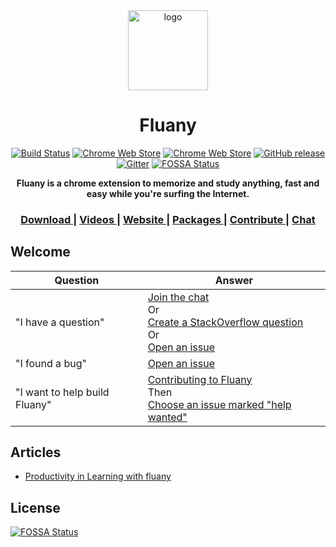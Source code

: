 <div align="center">
  <img alt="logo" src="https://github.com/fluany/fluany/blob/master/src/assets/avatar.png" width="128">
  </div>

<h1 align="center">Fluany</h1>

<div align="center">  
  
[![Build Status](https://travis-ci.org/fluany/fluany.svg?branch=master)](https://travis-ci.org/fluany/fluany)
[![Chrome Web Store](https://img.shields.io/chrome-web-store/d/gijlnmefafhloacckomgabbndcepdnce.svg)](https://chrome.google.com/webstore/detail/fluany/gijlnmefafhloacckomgabbndcepdnce)
[![Chrome Web Store](https://img.shields.io/chrome-web-store/rating/gijlnmefafhloacckomgabbndcepdnce.svg)](https://chrome.google.com/webstore/detail/fluany/gijlnmefafhloacckomgabbndcepdnce)
[![GitHub release](https://img.shields.io/github/release/fluany/fluany.svg)](https://github.com/fluany/fluany/releases)
[![Gitter](https://img.shields.io/gitter/fluany/Lobby.svg)](https://gitter.im/fluany/Lobby)
[![FOSSA Status](https://app.fossa.io/api/projects/git%2Bgithub.com%2Ffluany%2Ffluany.svg?type=shield)](https://app.fossa.io/projects/git%2Bgithub.com%2Ffluany%2Ffluany?ref=badge_shield)

  
<strong>Fluany is a chrome extension to memorize and study anything, fast and easy while you're surfing the Internet.</strong>
</div>

<div align="center">
  <h3>
    <a href="https://chrome.google.com/webstore/detail/fluany/gijlnmefafhloacckomgabbndcepdnce?hl=en">
      Download
    </a>
    <span> | </span>
    <a href="https://www.youtube.com/channel/UCoBSTY_DcJA4tUpqQpRsSIw/videos">
      Videos
    </a>
    <span> | </span>
    <a href="https://www.fluany.com">
      Website
    </a>
    <span> | </span>
    <a href="https://www.fluany.com/packages">
      Packages
    </a>
    <span> | </span>
    <a href="https://github.com/victorvoid/fluany/issues?q=is%3Aissue+is%3Aopen+label%3A%22help+wanted%22">
      Contribute
    </a>
    <span> | </span>
    <a href="https://gitter.im/fluany/">
      Chat
    </a>
  </h3>
</div>

## Welcome

| Question | Answer |
|--------|-------|
| "I have a question" | [Join the chat](https://gitter.im/fluany/)<br />Or<br />[Create a StackOverflow question](http://stackoverflow.com/questions/tagged/fluany)<br />Or<br />[Open an issue](https://github.com/victorvoid/fluany/issues/new)<br />
| "I found a bug" | [Open an issue](https://github.com/victorvoid/fluany/issues/new) |
| "I want to help build Fluany" | [Contributing to Fluany](CONTRIBUTING.md)<br />Then<br />[Choose an issue marked "help wanted"](https://github.com/victorvoid/fluany/issues?q=is%3Aissue+is%3Aopen+label%3A%22help+wanted%22) |

## Articles

- [Productivity in Learning with fluany](https://medium.com/@victorvoid/productivity-in-learning-with-fluany-fd808e1b6edc)


## License
[![FOSSA Status](https://app.fossa.io/api/projects/git%2Bgithub.com%2Ffluany%2Ffluany.svg?type=large)](https://app.fossa.io/projects/git%2Bgithub.com%2Ffluany%2Ffluany?ref=badge_large)